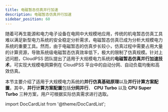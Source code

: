 ```yaml
---
title: 电磁暂态仿真并行加速
description: 电磁暂态仿真并行加速
sidebar_position: 60
---
```



随着可再生能源和电力电子设备在电网中大规模地应用，传统的机电暂态仿真工具难以满足新型电力系统的安全稳定分析需求，电磁暂态仿真已成为分析大规模电力系统的重要工具。然而，由于电磁暂态的仿真步长较小，仿真过程中需要占用大量的计算资源，导致系统级电磁暂态仿真效率低下，极大的限制了仿真规模。针对上述问题，CloudPSS 团队提出了适用于大规模电力系统的**电磁暂态仿真并行加速技术**，可实现大规模电网算例在 CloudPSS 平台中的自动分网、自动负载均衡和高效仿真。

本节主要介绍了适用于大规模电力系统的**并行仿真基础原理**以及**并行计算方案配置**，其中，**并行计算方案配置**包括**分网并行**、 **CPU Turbo** 以及 **CPU Super Turbo** 三种方案，用户可根据实际仿真需求进行选取。


import DocCardList from '@theme/DocCardList';

<DocCardList />